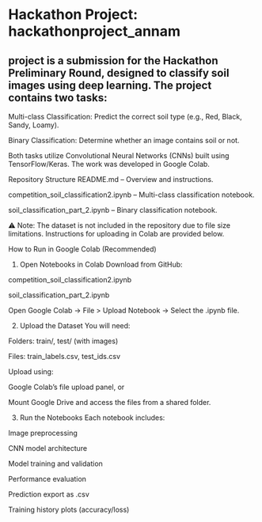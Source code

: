 # Hackathon Project: hackathonproject_annam

## project is a submission for the Hackathon Preliminary Round, designed to classify soil images using deep learning. The project contains two tasks:

Multi-class Classification: Predict the correct soil type (e.g., Red, Black, Sandy, Loamy).

Binary Classification: Determine whether an image contains soil or not.

Both tasks utilize Convolutional Neural Networks (CNNs) built using TensorFlow/Keras. The work was developed in Google Colab.

Repository Structure
README.md – Overview and instructions.

competition_soil_classification2.ipynb – Multi-class classification notebook.

soil_classification_part_2.ipynb – Binary classification notebook.

⚠️ Note: The dataset is not included in the repository due to file size limitations. Instructions for uploading in Colab are provided below.

How to Run in Google Colab (Recommended)
1. Open Notebooks in Colab
Download from GitHub:

competition_soil_classification2.ipynb

soil_classification_part_2.ipynb

Open Google Colab → File > Upload Notebook → Select the .ipynb file.

2. Upload the Dataset
You will need:

Folders: train/, test/ (with images)

Files: train_labels.csv, test_ids.csv

Upload using:

Google Colab’s file upload panel, or

Mount Google Drive and access the files from a shared folder.

3. Run the Notebooks
Each notebook includes:

Image preprocessing

CNN model architecture

Model training and validation

Performance evaluation

Prediction export as .csv

Training history plots (accuracy/loss)


